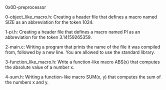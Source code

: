 0x0D-preprocessor

0-object_like_macro.h: Creating a header file that defines a macro named SIZE as an abbreviation for the token 1024.

1-pi.h: Creating a header file that defines a macro named PI as an abbreviation for the token 3.14159265359.

2-main.c: Writing a program that prints the name of the file it was compiled from, followed by a new line. You are allowed to use the standard library.

3-function_like_macro.h: Write a function-like macro ABS(x) that computes the absolute value of a number x.

4-sum.h: Writing a function-like macro SUM(x, y) that computes the sum of the numbers x and y.

